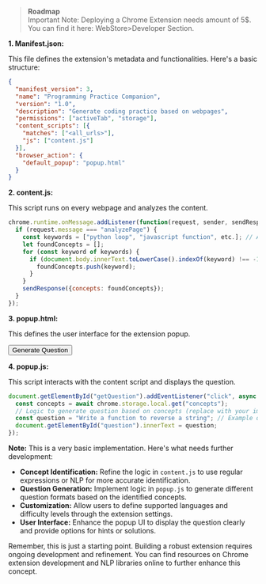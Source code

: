 > **Roadmap**<br>
>Important Note:
> Deploying a Chrome Extension needs amount of 5$. You can find it here: WebStore>Developer Section.<br>

**1. Manifest.json:**

This file defines the extension's metadata and functionalities. Here's a basic structure:

```json
{
  "manifest_version": 3,
  "name": "Programming Practice Companion",
  "version": "1.0",
  "description": "Generate coding practice based on webpages",
  "permissions": ["activeTab", "storage"],
  "content_scripts": [{
    "matches": ["<all_urls>"],
    "js": ["content.js"]
  }],
  "browser_action": {
    "default_popup": "popup.html"
  }
}
```

**2. content.js:**

This script runs on every webpage and analyzes the content.

```javascript
chrome.runtime.onMessage.addListener(function(request, sender, sendResponse) {
  if (request.message === "analyzePage") {
    const keywords = ["python loop", "javascript function", etc.]; // Add your keywords here
    let foundConcepts = [];
    for (const keyword of keywords) {
      if (document.body.innerText.toLowerCase().indexOf(keyword) !== -1) {
        foundConcepts.push(keyword);
      }
    }
    sendResponse({concepts: foundConcepts});
  }
});
```

**3. popup.html:**

This defines the user interface for the extension popup.

<!DOCTYPE html>
<html>
<head>
  <title>Practice Companion</title>
  <script src="content.js"></script>  </head>
<body>
  <p id="question"></p>
  <button onclick="getQuestion()">Generate Question</button>
  <script src="popup.js"></script>
</body>
</html>


**4. popup.js:**

This script interacts with the content script and displays the question.

```javascript
document.getElementById("getQuestion").addEventListener("click", async () => {
  const concepts = await chrome.storage.local.get("concepts");
  // Logic to generate question based on concepts (replace with your implementation)
  const question = "Write a function to reverse a string"; // Example question
  document.getElementById("question").innerText = question;
});
```

**Note:** This is a very basic implementation. Here's what needs further development:

* **Concept Identification:** Refine the logic in `content.js` to use regular expressions or NLP for more accurate identification.
* **Question Generation:** Implement logic in `popup.js` to generate different question formats based on the identified concepts.
* **Customization:** Allow users to define supported languages and difficulty levels through the extension settings.
* **User Interface:** Enhance the popup UI to display the question clearly and provide options for hints or solutions.

Remember, this is just a starting point. Building a robust extension requires ongoing development and refinement. You can find resources on Chrome extension development and NLP libraries online to further enhance this concept. 
